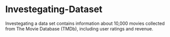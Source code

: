 # Investegating-Dataset
Investegating a data set contains information about 10,000 movies collected from The Movie Database (TMDb), including user ratings and revenue.
